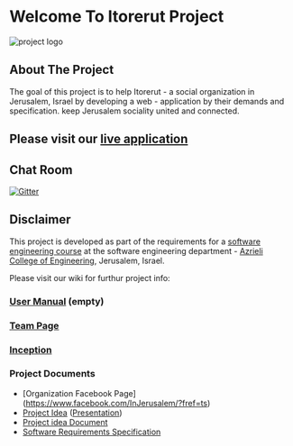 # Welcome To Itorerut Project

![project logo](https://raw.githubusercontent.com/talgarusi/Itorerut-Project/master/logo.jpg)

## About The Project
The goal of this project is to help Itorerut - a social organization in Jerusalem, Israel by developing a web - application by their demands and specification.
keep Jerusalem sociality united and connected.

## Please visit our [live application](http://wake-jce.azurewebsites.net/)

## Chat Room
[![Gitter](https://badges.gitter.im/talgarusi/Itorerut-Project.svg)](https://gitter.im/talgarusi/Itorerut-Project?utm_source=badge&utm_medium=badge&utm_campaign=pr-badge)

## Disclaimer
This project is developed as part of the requirements for a [software engineering course](https://github.com/jce-il/se-class/wiki) at the software engineering department - [Azrieli College of Engineering](http://www.jce.ac.il/), Jerusalem, Israel.

Please visit our wiki for furthur project info: 

### [User Manual](../../wiki/user-manual) (empty)

### [Team Page](../../wiki/team)

### [Inception](../../wiki/Project-Inception-Planning-Page)

### Project Documents
- [Organization Facebook Page] (https://www.facebook.com/InJerusalem/?fref=ts)
- [Project Idea](docs/idea.pdf) ([Presentation](https://drive.google.com/file/d/0B86tGEa84ZqzN0VZemVfYkxsaTJTTnkwVjhpX0xEcUlrTWFZ/view))
- [Project idea Document](https://drive.google.com/file/d/0B86tGEa84ZqzbVhpaF81UUZfODd4cno3ajVwdG9scmZjdzZr/view)
- [Software Requirements Specification](https://github.com/talgarusi/Itorerut-Project/wiki/SRS) 
          
